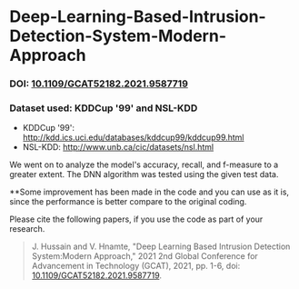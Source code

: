 # Deep-Learning-Based-Intrusion-Detection-System-Modern-Approach

### DOI: [10.1109/GCAT52182.2021.9587719](https://doi.org/10.1109/GCAT52182.2021.9587719)

### Dataset used: KDDCup '99' and NSL-KDD

* KDDCup '99': http://kdd.ics.uci.edu/databases/kddcup99/kddcup99.html
* NSL-KDD: http://www.unb.ca/cic/datasets/nsl.html

We went on to analyze the model's accuracy, recall, and f-measure to a greater extent. The DNN algorithm was tested using the given test data.

**Some improvement has been made in the code and you can use as it is, since the performance is better compare to the original coding.

Please cite the following papers, if you use the code as part of your research.
>J. Hussain and V. Hnamte, "Deep Learning Based Intrusion Detection System:Modern Approach," 2021 2nd Global Conference for Advancement in Technology (GCAT), 2021, pp. 1-6, doi: [10.1109/GCAT52182.2021.9587719](https://doi.org/10.1109/GCAT52182.2021.9587719). 

